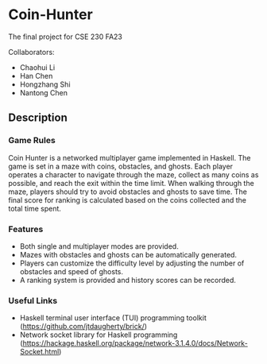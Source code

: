 # Coin-Hunter
The final project for CSE 230 FA23

Collaborators:
* Chaohui Li
* Han Chen
* Hongzhang Shi
* Nantong Chen

## Description
### Game Rules
Coin Hunter is a networked multiplayer game implemented in Haskell. The game is set in a maze with coins, obstacles, and ghosts. Each player operates a character to navigate through the maze, collect as many coins as possible, and reach the exit within the time limit. When walking through the maze, players should try to avoid obstacles and ghosts to save time. The final score for ranking is calculated based on the coins collected and the total time spent. 

### Features
* Both single and multiplayer modes are provided. 
* Mazes with obstacles and ghosts can be automatically generated. 
* Players can customize the difficulty level by adjusting the number of obstacles and speed of ghosts.
* A ranking system is provided and history scores can be recorded. 

### Useful Links
* Haskell terminal user interface (TUI) programming toolkit (https://github.com/jtdaugherty/brick/)
* Network socket library for Haskell programming (https://hackage.haskell.org/package/network-3.1.4.0/docs/Network-Socket.html)


